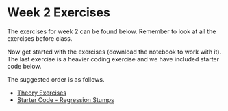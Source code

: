 # Week 2 Exercises
The exercises for week 2 can be found below. Remember to look at all the exercises before class.

Now get started with the exercises (download the notebook to work with it).
The last exercise is a heavier coding exercise and we have included starter code below.

The suggested order is as follows.
* [Theory Exercises](theory.ipynb)
* [Starter Code - Regression Stumps](regression_stumps.py)